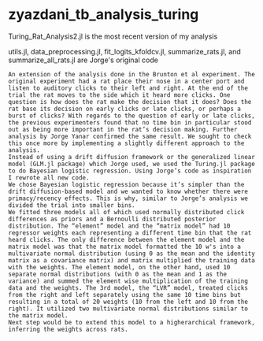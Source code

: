 # zyazdani_tb_analysis_turing

Turing_Rat_Analysis2.jl is the most recent version of my analysis

utils.jl, data_preprocessing.jl, fit_logits_kfoldcv.jl,  summarize_rats.jl, and summarize_all_rats.jl are Jorge's original code 

    An extension of the analysis done in the Brunton et al experiment. The original experiment had a rat place their nose in a center port and listen to auditory clicks to their left and right. At the end of the trial the rat moves to the side which it heard more clicks. One question is how does the rat make the decision that it does? Does the rat base its decision on early clicks or late clicks, or perhaps a burst of clicks? With regards to the question of early or late clicks, the previous experimenters found that no time bin in particular stood out as being more important in the rat’s decision making. Further analysis by Jorge Yanar confirmed the same result. We sought to check this once more by implementing a slightly different approach to the analysis.
    Instead of using a drift diffusion framework or the generalized linear model (GLM.jl package) which Jorge used, we used the Turing.jl package to do Bayesian logistic regression. Using Jorge’s code as inspiration I rewrote all new code.
    We chose Bayesian logistic regression because it’s simpler than the drift diffusion-based model and we wanted to know whether there were primacy/recency effects. This is why, similar to Jorge’s analysis we divided the trial into smaller bins. 
    We fitted three models all of which used normally distributed click differences as priors and a Bernoulli distributed posterior distribution. The “element” model and the “matrix model” had 10 regressor weights each representing a different time bin that the rat heard clicks. The only difference between the element model and the matrix model was that the matrix model formatted the 10 w's into a multivariate normal distribution (using 0 as the mean and the identity matrix as a covariance matrix) and matrix multiplied the training data with the weights. The element model, on the other hand, used 10 separate normal distributions (with 0 as the mean and 1 as the variance) and summed the element wise multiplication of the training data and the weights. The 3rd model, the “LVR” model, treated clicks from the right and left separately using the same 10 time bins but resulting in a total of 20 weights (10 from the left and 10 from the right). It utilized two multivariate normal distributions similar to the matrix model. 
    Next step would be to extend this model to a higherarchical framework, inferring the weights across rats. 




